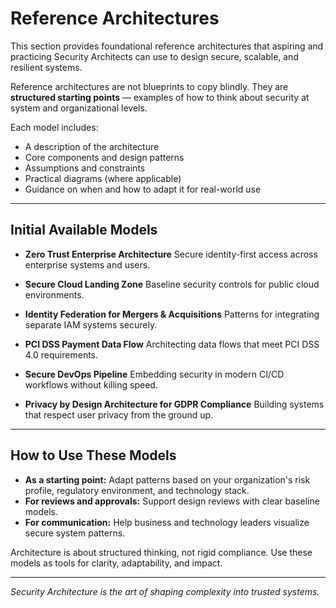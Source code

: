 # Reference Architectures

This section provides foundational reference architectures that aspiring and practicing Security Architects can use to design secure, scalable, and resilient systems.

Reference architectures are not blueprints to copy blindly. They are **structured starting points** — examples of how to think about security at system and organizational levels.

Each model includes:
- A description of the architecture
- Core components and design patterns
- Assumptions and constraints
- Practical diagrams (where applicable)
- Guidance on when and how to adapt it for real-world use

---

## Initial Available Models

- **Zero Trust Enterprise Architecture**
  Secure identity-first access across enterprise systems and users.

- **Secure Cloud Landing Zone**
  Baseline security controls for public cloud environments.

- **Identity Federation for Mergers & Acquisitions**
  Patterns for integrating separate IAM systems securely.

- **PCI DSS Payment Data Flow**
  Architecting data flows that meet PCI DSS 4.0 requirements.

- **Secure DevOps Pipeline**
  Embedding security in modern CI/CD workflows without killing speed.

- **Privacy by Design Architecture for GDPR Compliance**
  Building systems that respect user privacy from the ground up.

---

## How to Use These Models

- **As a starting point:** Adapt patterns based on your organization's risk profile, regulatory environment, and technology stack.
- **For reviews and approvals:** Support design reviews with clear baseline models.
- **For communication:** Help business and technology leaders visualize secure system patterns.

Architecture is about structured thinking, not rigid compliance. Use these models as tools for clarity, adaptability, and impact.

---

*Security Architecture is the art of shaping complexity into trusted systems.*

